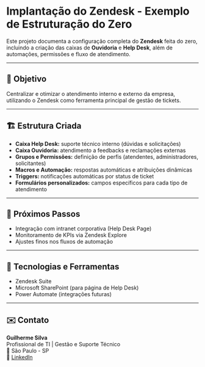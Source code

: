 # Implantação do Zendesk - Exemplo de Estruturação do Zero

Este projeto documenta a configuração completa do **Zendesk** feita do zero, incluindo a criação das caixas de **Ouvidoria** e **Help Desk**, além de automações, permissões e fluxo de atendimento.

---

## 🎯 Objetivo
Centralizar e otimizar o atendimento interno e externo da empresa, utilizando o Zendesk como ferramenta principal de gestão de tickets.

---

## 🏗️ Estrutura Criada
- **Caixa Help Desk:** suporte técnico interno (dúvidas e solicitações)
- **Caixa Ouvidoria:** atendimento a feedbacks e reclamações externas
- **Grupos e Permissões:** definição de perfis (atendentes, administradores, solicitantes)
- **Macros e Automação:** respostas automáticas e atribuições dinâmicas
- **Triggers:** notificações automáticas por status de ticket
- **Formulários personalizados:** campos específicos para cada tipo de atendimento

---

## 🔄 Próximos Passos
- Integração com intranet corporativa (Help Desk Page)
- Monitoramento de KPIs via Zendesk Explore
- Ajustes finos nos fluxos de automação

---

## 🧰 Tecnologias e Ferramentas
- Zendesk Suite
- Microsoft SharePoint (para página de Help Desk)
- Power Automate (integrações futuras)

---

## ✉️ Contato
**Guilherme Silva**  
Profissional de TI | Gestão e Suporte Técnico  
📍 São Paulo - SP  
💼 [LinkedIn]([https://www.linkedin.com](https://www.linkedin.com/in/guilherme-augusto-ribeiro-da-silva-307462244/))  

